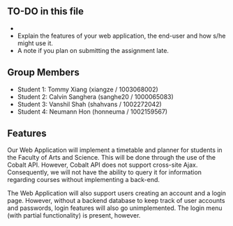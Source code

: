 ## TO-DO in this file

- 
- Explain the features of your web application, the end-user and how s/he might use it.
- A note if you plan on submitting the assignment late.

## Group Members
* Student 1: Tommy Xiang (xiangze / 1003068002)
* Student 2: Calvin Sanghera (sanghe20 / 1000065083)
* Student 3: Vanshil Shah (shahvans / 1002272042)
* Student 4: Neumann Hon (honneuma / 1002159567)


## Features
Our Web Application will implement a timetable and planner for students in the Faculty of Arts and Science. This will be done through the use of the Cobalt API. However, Cobalt API does not support cross-site Ajax. Consequently, we will not have the ability to query it for information regarding courses without implementing a back-end. 

The Web Application will also support users creating an account and a login page. However, without a backend database to keep track of user accounts and passwords, login features will also go unimplemented. The login menu (with partial functionality) is present, however.
